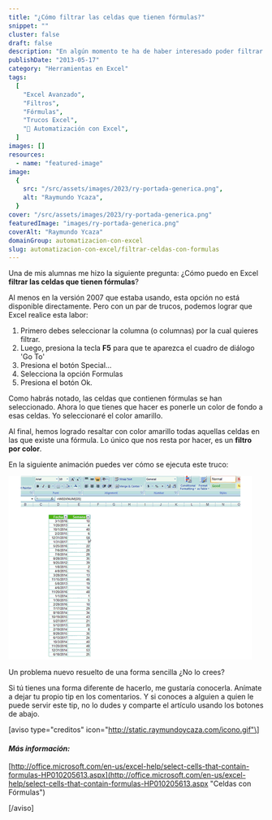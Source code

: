 ```yaml
---
title: "¿Cómo filtrar las celdas que tienen fórmulas?"
snippet: ""
cluster: false
draft: false
description: "En algún momento te ha de haber interesado poder filtrar las celdas que tienen fórmulas. ¿No es así? Aquí te muestro cómo se puede hacer."
publishDate: "2013-05-17"
category: "Herramientas en Excel"
tags:
  [
    "Excel Avanzado",
    "Filtros",
    "Fórmulas",
    "Trucos Excel",
    "🤖 Automatización con Excel",
  ]
images: []
resources:
  - name: "featured-image"
image:
  {
    src: "/src/assets/images/2023/ry-portada-generica.png",
    alt: "Raymundo Ycaza",
  }
cover: "/src/assets/images/2023/ry-portada-generica.png"
featuredImage: "images/ry-portada-generica.png"
coverAlt: "Raymundo Ycaza"
domainGroup: automatizacion-con-excel
slug: automatizacion-con-excel/filtrar-celdas-con-formulas
---
```


Una de mis alumnas me hizo la siguiente pregunta: ¿Cómo puedo en Excel **filtrar las celdas que tienen fórmulas**?

Al menos en la versión 2007 que estaba usando, esta opción no está disponible directamente. Pero con un par de trucos, podemos lograr que Excel realice esta labor:

1. Primero debes seleccionar la columna (o columnas) por la cual quieres filtrar.
2. Luego, presiona la tecla **F5** para que te aparezca el cuadro de diálogo 'Go To'
3. Presiona el botón Special...
4. Selecciona la opción Formulas
5. Presiona el botón Ok.

Como habrás notado, las celdas que contienen fórmulas se han seleccionado. Ahora lo que tienes que hacer es ponerle un color de fondo a esas celdas. Yo seleccionaré el color amarillo.

Al final, hemos logrado resaltar con color amarillo todas aquellas celdas en las que existe una fórmula. Lo único que nos resta por hacer, es un **filtro por color**.

En la siguiente animación puedes ver cómo se ejecuta este truco:

![Filtrar las celdas que tienen fórmulas](/src/assets/images/2023/filtrar-por-celda-con-formula1.gif "Filtrar las celdas que tienen fórmulas")

Un problema nuevo resuelto de una forma sencilla ¿No lo crees?

Si tú tienes una forma diferente de hacerlo, me gustaría conocerla. Anímate a dejar tu propio tip en los comentarios. Y si conoces a alguien a quien le puede servir este tip, no lo dudes y comparte el artículo usando los botones de abajo.

\[aviso type="creditos" icon="http://static.raymundoycaza.com/icono.gif"\]

#### _**Más información:**_

[http://office.microsoft.com/en-us/excel-help/select-cells-that-contain-formulas-HP010205613.aspx](http://office.microsoft.com/en-us/excel-help/select-cells-that-contain-formulas-HP010205613.aspx "Celdas con Fórmulas")

\[/aviso\]
